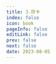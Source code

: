 ```yaml
---
title: 3.符卡
index: false
icon: book
pageInfo: false
editLink: false
prev: false
next: false
date: 2023-08-05
---
```

